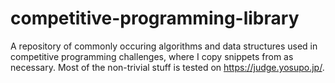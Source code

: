 # competitive-programming-library

A repository of commonly occuring algorithms and data structures used in competitive programming challenges, where I copy snippets from as necessary. 
Most of the non-trivial stuff is tested on https://judge.yosupo.jp/.
